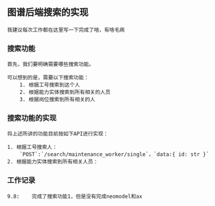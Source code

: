 ## 图谱后端搜索的实现

	我建议每次工作都在这里写一下完成了啥，有啥毛病

### 搜索功能

	首先，我们要明确需要哪些搜索功能。

	可以想到的是，需要以下搜索功能：
		1. 根据工号搜索到这个人
		2. 根据能力实体搜索到所有相关的人员
		3. 根据岗位搜索到所有相关的人

### 搜索功能的实现

	将上述所讲的功能目前按如下API进行实现：

	1. 根据工号搜索人：
   		`POST`:`/search/maintenance_worker/single`，`data:{ id: str }`
	2. 根据能力实体搜索到所有相关人员：


### 工作记录

	9.8:	完成了搜索功能1，但是没有完成neomodel和ax